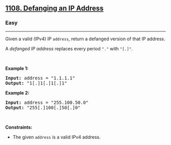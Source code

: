 <h2><a href="https://leetcode.com/problems/defanging-an-ip-address/solutions/">1108. Defanging an IP Address</a></h2><h3>Easy</h3><hr><p>Given a valid (IPv4) IP <code>address</code>, return a defanged version of that IP address.</p>

<p>A <em>defanged&nbsp;IP address</em>&nbsp;replaces every period <code>&quot;.&quot;</code> with <code>&quot;[.]&quot;</code>.</p>

<p>&nbsp;</p>
<p><strong class="example">Example 1:</strong></p>
<pre><strong>Input:</strong> address = "1.1.1.1"
<strong>Output:</strong> "1[.]1[.]1[.]1"
</pre><p><strong class="example">Example 2:</strong></p>
<pre><strong>Input:</strong> address = "255.100.50.0"
<strong>Output:</strong> "255[.]100[.]50[.]0"
</pre>
<p>&nbsp;</p>
<p><strong>Constraints:</strong></p>

<ul>
	<li>The given <code>address</code> is a valid IPv4 address.</li>
</ul>